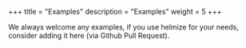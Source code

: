 +++
title = "Examples"
description = "Examples"
weight = 5
+++

We always welcome any examples, if you use helmize for your needs, consider adding it here (via Github Pull Request).

